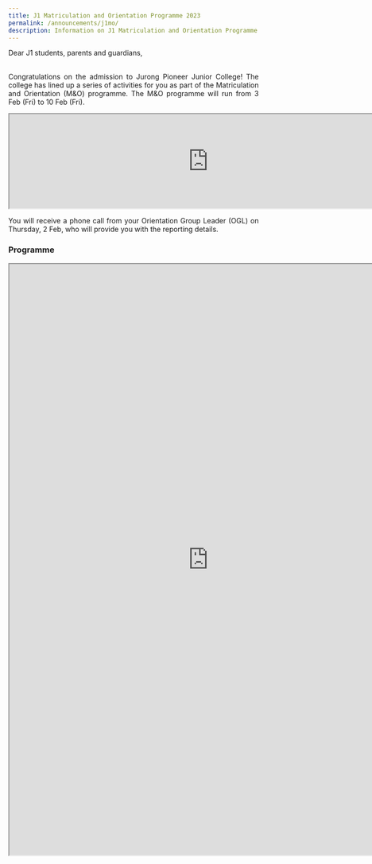 ```yaml
---
title: J1 Matriculation and Orientation Programme 2023
permalink: /announcements/j1mo/
description: Information on J1 Matriculation and Orientation Programme 2023
---
```

<div align=justify>

<p>Dear J1 students, parents and guardians,<br><br>

Congratulations on the admission to Jurong Pioneer Junior College! The college has lined up a series of activities for you as part of the Matriculation and Orientation (M&O) programme. The M&O programme will run from 3 Feb (Fri) to 10 Feb (Fri).</p>

<iframe src="https://docs.google.com/document/d/e/2PACX-1vTxC__12NmUjHimNUQz4WrW-G_YOhqnoytipw1VaztV9amWFPoVRb1v9lf96AJvD9z2n8_5gNaKbato/pub?embedded=true" width=800px height=190px scrolling="no"></iframe>
	
<p>You will receive a phone call from your Orientation Group Leader (OGL) on Thursday, 2 Feb, who will provide you with the reporting details. </p>

<h3>Programme</h3>

<iframe src="https://docs.google.com/document/d/e/2PACX-1vTlEpTlModHMOZMnGPBcDruXA8qNMCkPt6fUj557SLvr5W2AHHLitDySgLooFAHMJkFv7l399H7yTps/pub?embedded=true" width=800px height=1190px scrolling="no"></iframe>
</div>